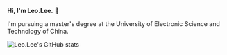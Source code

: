 **Hi, I'm Leo.Lee.** 👋

I'm pursuing a master's degree at the University of Electronic Science and Technology of China.

![Leo.Lee's GitHub stats](https://github-readme-stats-one-bice.vercel.app/api?username=leolee99&show_icons=true&include_all_commits=true&count_private=true&role=OWNER,ORGANIZATION_MEMBER,COLLABORATOR)


